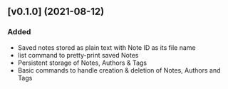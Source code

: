 ## [v0.1.0] (2021-08-12)

### Added

-   Saved notes stored as plain text with Note ID as its file name
-   list command to pretty-print saved Notes
-   Persistent storage of Notes, Authors & Tags
-   Basic commands to handle creation & deletion of Notes, Authors and Tags
